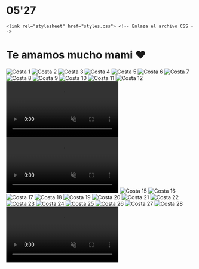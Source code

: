 # 05'27
<!DOCTYPE html>
<html lang="es">
<head>
    <meta charset="UTF-8">
    <meta name="viewport" content="width=device-width, initial-scale=1.0">
  
    <link rel="stylesheet" href="styles.css"> <!-- Enlaza el archivo CSS -->
</head>
<body>

  <h1>Te amamos mucho mami ❤️</h1>

  <div class="container">
        <div class="carousel">
            <!-- Aquí agregamos las imágenes con el directorio proporcionado -->
            <img src="../miamor/fotitos/img1.jpeg" alt="Costa 1">
            <img src="../miamor/fotitos/img2.jpeg" alt="Costa 2">
            <img src="../miamor/fotitos/img3.jpeg" alt="Costa 3">
            <img src="../miamor/fotitos/img4.jpeg" alt="Costa 4">
            <img src="../miamor/fotitos/img5.jpeg" alt="Costa 5">
            <img src="../miamor/fotitos/img6.jpeg" alt="Costa 6">
            <img src="../miamor/fotitos/img7.jpeg" alt="Costa 7">
            <img src="../miamor/fotitos/img8.jpeg" alt="Costa 8">
            <img src="../miamor/fotitos/img9.jpeg" alt="Costa 9">
            <img src="../miamor/fotitos/img10.jpeg" alt="Costa 10">
            <img src="../miamor/fotitos/img11.jpeg" alt="Costa 11">
            <img src="../miamor/fotitos/img12.jpeg" alt="Costa 12">
            <video src="../miamor/fotitos/img13.mp4" alt="Costa 13" muted loop></video>
            <video src="../miamor/fotitos/img14.mp4" alt="Costa 14" muted loop></video>
            <img src="../miamor/fotitos/img15.jpeg" alt="Costa 15">
            <img src="../miamor/fotitos/img16.jpeg" alt="Costa 16">
            <img src="../miamor/fotitos/img17.jpeg" alt="Costa 17">
            <img src="../miamor/fotitos/img18.jpeg" alt="Costa 18">
            <img src="../miamor/fotitos/img19.jpeg" alt="Costa 19">
            <img src="../miamor/fotitos/img20.jpeg" alt="Costa 20">
            <img src="../miamor/fotitos/img21.jpeg" alt="Costa 21">
            <img src="../miamor/fotitos/img22.jpeg" alt="Costa 22">
            <img src="../miamor/fotitos/img23.jpeg" alt="Costa 23">
            <img src="../miamor/fotitos/img24.jpeg" alt="Costa 24">
            <img src="../miamor/fotitos/img25.jpeg" alt="Costa 25">
            <img src="../miamor/fotitos/img26.jpeg" alt="Costa 26">
            <img src="../miamor/fotitos/img27.jpeg" alt="Costa 27">
            <img src="../miamor/fotitos/img28.jpeg" alt="Costa 28">
            <video src="../miamor/fotitos/img29.mp4" alt="Costa 29" muted loop></video>
        </div>
  </div>

   <script src="scripts.js"></script> <!-- Enlaza el archivo JavaScript -->
</body>
</html>
